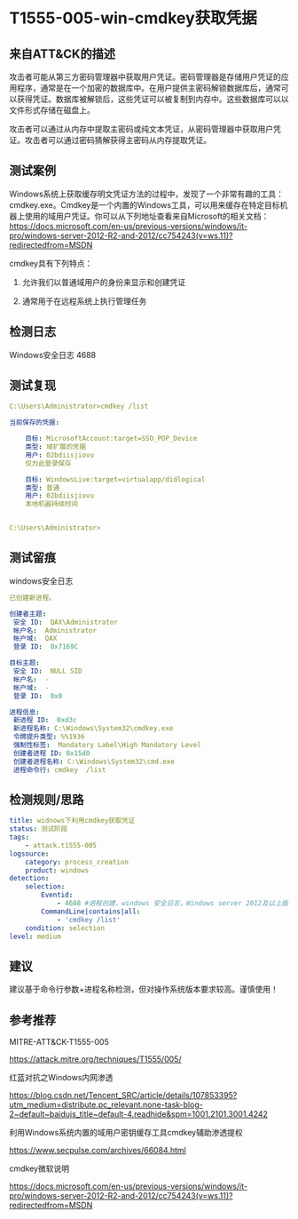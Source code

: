# T1555-005-win-cmdkey获取凭据

## 来自ATT&CK的描述

攻击者可能从第三方密码管理器中获取用户凭证。密码管理器是存储用户凭证的应用程序，通常是在一个加密的数据库中。在用户提供主密码解锁数据库后，通常可以获得凭证。数据库被解锁后，这些凭证可以被复制到内存中。这些数据库可以以文件形式存储在磁盘上。

攻击者可以通过从内存中提取主密码或纯文本凭证，从密码管理器中获取用户凭证。攻击者可以通过密码猜解获得主密码从内存提取凭证。

## 测试案例

Windows系统上获取缓存明文凭证方法的过程中，发现了一个非常有趣的工具：cmdkey.exe。Cmdkey是一个内置的Windows工具，可以用来缓存在特定目标机器上使用的域用户凭证。你可以从下列地址查看来自Microsoft的相关文档：<https://docs.microsoft.com/en-us/previous-versions/windows/it-pro/windows-server-2012-R2-and-2012/cc754243(v=ws.11)?redirectedfrom=MSDN>

cmdkey具有下列特点：

1. 允许我们以普通域用户的身份来显示和创建凭证

2. 通常用于在远程系统上执行管理任务

## 检测日志

Windows安全日志 4688

## 测试复现

```yml
C:\Users\Administrator>cmdkey /list

当前保存的凭据:

    目标: MicrosoftAccount:target=SSO_POP_Device
    类型: 域扩展的凭据
    用户: 02bdiisjiovu
    仅为此登录保存

    目标: WindowsLive:target=virtualapp/didlogical
    类型: 普通
    用户: 02bdiisjiovu
    本地机器持续时间


C:\Users\Administrator>
```

## 测试留痕

windows安全日志

```yml
已创建新进程。

创建者主题:
 安全 ID:  QAX\Administrator
 帐户名:  Administrator
 帐户域:  QAX
 登录 ID:  0x7169C

目标主题:
 安全 ID:  NULL SID
 帐户名:  -
 帐户域:  -
 登录 ID:  0x0

进程信息:
 新进程 ID:  0xd3c
 新进程名称: C:\Windows\System32\cmdkey.exe
 令牌提升类型: %%1936
 强制性标签:  Mandatory Label\High Mandatory Level
 创建者进程 ID: 0x15d0
 创建者进程名称: C:\Windows\System32\cmd.exe
 进程命令行: cmdkey  /list
```

## 检测规则/思路

```yml
title: widnows下利用cmdkey获取凭证
status: 测试阶段
tags:
    - attack.t1555-005
logsource:
    category: process_creation
    product: windows
detection:
    selection:
        Eventid:
            - 4688 #进程创建，windows 安全日志，Windows server 2012及以上版本配置相关审核策略，可记录系统命令行参数
        CommandLine|contains|all: 
            - 'cmdkey /list'
    condition: selection
level: medium
```

## 建议

建议基于命令行参数+进程名称检测，但对操作系统版本要求较高。谨慎使用！

## 参考推荐

MITRE-ATT&CK-T1555-005

<https://attack.mitre.org/techniques/T1555/005/>

红蓝对抗之Windows内网渗透

<https://blog.csdn.net/Tencent_SRC/article/details/107853395?utm_medium=distribute.pc_relevant.none-task-blog-2~default~baidujs_title~default-4.readhide&spm=1001.2101.3001.4242>

利用Windows系统内置的域用户密钥缓存工具cmdkey辅助渗透提权

<https://www.secpulse.com/archives/66084.html>

cmdkey微软说明

<https://docs.microsoft.com/en-us/previous-versions/windows/it-pro/windows-server-2012-R2-and-2012/cc754243(v=ws.11)?redirectedfrom=MSDN>
